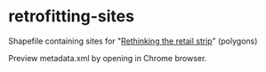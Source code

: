# retrofitting-sites

Shapefile containing sites for "[Rethinking the retail strip](https://github.com/mapc-lberman/retrofitting-sites)" (polygons)

Preview metadata.xml by opening in Chrome browser.